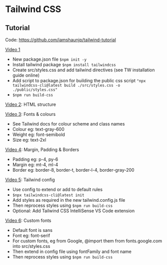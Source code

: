 # Tailwind CSS

## Tutorial

Code: https://github.com/iamshaunjp/tailwind-tutorial

[Video 1](https://www.youtube.com/watch?v=bxmDnn7lrnk&ab_channel=TheNetNinja)
- New package.json file `$npm init -y`
- Install tailwind package `$npm install tailwindcss`
- Create src/styles.css and add tailwind directives (see TW installation guide online)
- Add script to package.json for building the public css script
    `"npx tailwindcss-cli@latest build ./src/styles.css -o ./public/styles.css"`
- `$npm run build-css`

[Video 2](https://www.youtube.com/watch?v=3ZMUgga6SsY&ab_channel=TheNetNinja): HTML structure

[Video 3](https://www.youtube.com/watch?v=w0KZhi3DD-0&ab_channel=TheNetNinja): Fonts & colours
- See Tailwind docs for colour scheme and class names
- Colour eg: text-gray-600
- Weight eg: font-semibold
- Size eg: text-2xl

[Video 4](https://www.youtube.com/watch?v=1g4W2U-l350&ab_channel=TheNetNinja): Margin, Padding & Borders
- Padding eg: p-4, py-6
- Margin eg: mt-4, ml-4
- Border eg: border-8, border-t, border-l-4, border-gray-200

[Video 5](https://www.youtube.com/watch?v=6UVQlB1eo5A&ab_channel=TheNetNinja): Tailwind config
- Use config to extend or add to default rules
- `$npx tailwindcss-cli@latest init`
- Add styles as required in the new tailwind.config.js file
- Then reprocess styles using `$npm run build-css`
- Optional: Add Tailwind CSS IntelliSense VS Code extension

[Video 6](https://www.youtube.com/watch?v=arfDRUIZOiw&ab_channel=TheNetNinja): Custom fonts
- Default font is sans
- Font eg: font-serif
- For custom fonts, eg from Google, @import them from fonts.google.com into src/styles.css
- Then extend in config file using fontFamily and font name
- Then reprocess styles using `$npm run build-css`


